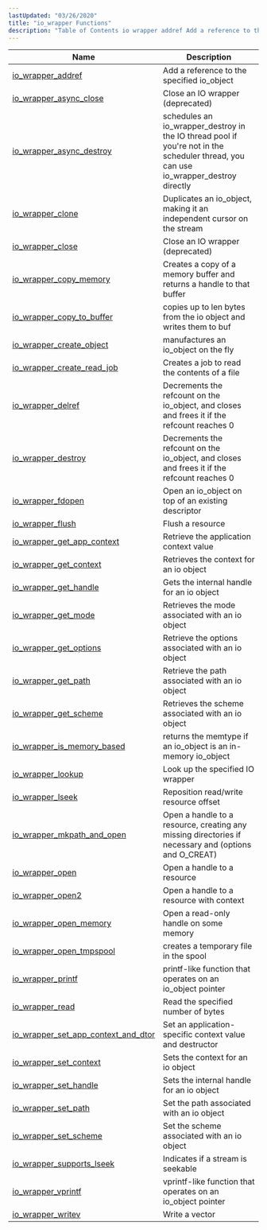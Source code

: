 ```yaml
---
lastUpdated: "03/26/2020"
title: "io_wrapper Functions"
description: "Table of Contents io wrapper addref Add a reference to the specified io object io wrapper async close Close an IO wrapper deprecated io wrapper async destroy schedules an io wrapper destroy in the IO thread pool if you're not in the scheduler thread you can use io wrapper destroy..."
---
```


              
| Name                                                                                                                                  | Description                                                                                                                          |
|---------------------------------------------------------------------------------------------------------------------------------------|--------------------------------------------------------------------------------------------------------------------------------------|
| [io_wrapper_addref](/momentum/3/3-api/apis-io-wrapper-addref)                                     | Add a reference to the specified io_object                                                                                           |
| [io_wrapper_async_close](/momentum/3/3-api/apis-io-wrapper-async-close)                           | Close an IO wrapper (deprecated)                                                                                                     |
| [io_wrapper_async_destroy](/momentum/3/3-api/apis-io-wrapper-async-destroy)                       | schedules an io_wrapper_destroy in the IO thread pool if you're not in the scheduler thread, you can use io_wrapper_destroy directly |
| [io_wrapper_clone](/momentum/3/3-api/apis-io-wrapper-clone)                                       | Duplicates an io_object, making it an independent cursor on the stream                                                               |
| [io_wrapper_close](/momentum/3/3-api/apis-io-wrapper-close)                                       | Close an IO wrapper (deprecated)                                                                                                     |
| [io_wrapper_copy_memory](/momentum/3/3-api/apis-io-wrapper-copy-memory)                           | Creates a copy of a memory buffer and returns a handle to that buffer                                                                |
| [io_wrapper_copy_to_buffer](/momentum/3/3-api/apis-io-wrapper-copy-to-buffer)                     | copies up to len bytes from the io object and writes them to buf                                                                     |
| [io_wrapper_create_object](/momentum/3/3-api/apis-io-wrapper-create-object)                       | manufactures an io_object on the fly                                                                                                 |
| [io_wrapper_create_read_job](/momentum/3/3-api/apis-io-wrapper-create-read-job)                   | Creates a job to read the contents of a file                                                                                         |
| [io_wrapper_delref](/momentum/3/3-api/apis-io-wrapper-delref)                                     | Decrements the refcount on the io_object, and closes and frees it if the refcount reaches 0                                          |
| [io_wrapper_destroy](/momentum/3/3-api/apis-io-wrapper-destroy)                                   | Decrements the refcount on the io_object, and closes and frees it if the refcount reaches 0                                          |
| [io_wrapper_fdopen](/momentum/3/3-api/apis-io-wrapper-fdopen)                                     | Open an io_object on top of an existing descriptor                                                                                   |
| [io_wrapper_flush](/momentum/3/3-api/apis-io-wrapper-flush)                                       | Flush a resource                                                                                                                     |
| [io_wrapper_get_app_context](/momentum/3/3-api/apis-io-wrapper-get-app-context)                   | Retrieve the application context value                                                                                               |
| [io_wrapper_get_context](/momentum/3/3-api/apis-io-wrapper-get-context)                           | Retrieves the context for an io object                                                                                               |
| [io_wrapper_get_handle](/momentum/3/3-api/apis-io-wrapper-get-handle)                             | Gets the internal handle for an io object                                                                                            |
| [io_wrapper_get_mode](/momentum/3/3-api/apis-io-wrapper-get-mode)                                 | Retrieves the mode associated with an io object                                                                                      |
| [io_wrapper_get_options](/momentum/3/3-api/apis-io-wrapper-get-options)                           | Retrieve the options associated with an io object                                                                                    |
| [io_wrapper_get_path](/momentum/3/3-api/apis-io-wrapper-get-path)                                 | Retrieve the path associated with an io object                                                                                       |
| [io_wrapper_get_scheme](/momentum/3/3-api/apis-io-wrapper-get-scheme)                             | Retrieves the scheme associated with an io object                                                                                    |
| [io_wrapper_is_memory_based](/momentum/3/3-api/apis-io-wrapper-is-memory-based)                   | returns the memtype if an io_object is an in-memory io_object                                                                        |
| [io_wrapper_lookup](/momentum/3/3-api/apis-io-wrapper-lookup)                                     | Look up the specified IO wrapper                                                                                                     |
| [io_wrapper_lseek](/momentum/3/3-api/apis-io-wrapper-lseek)                                       | Reposition read/write resource offset                                                                                                |
| [io_wrapper_mkpath_and_open](/momentum/3/3-api/apis-io-wrapper-mkpath-and-open)                   | Open a handle to a resource, creating any missing directories if necessary and (options and O_CREAT)                                 |
| [io_wrapper_open](/momentum/3/3-api/apis-io-wrapper-open)                                         | Open a handle to a resource                                                                                                          |
| [io_wrapper_open2](/momentum/3/3-api/apis-io-wrapper-open-2)                                       | Open a handle to a resource with context                                                                                             |
| [io_wrapper_open_memory](/momentum/3/3-api/apis-io-wrapper-open-memory)                           | Open a read-only handle on some memory                                                                                               |
| [io_wrapper_open_tmpspool](/momentum/3/3-api/apis-io-wrapper-open-tmpspool)                       | creates a temporary file in the spool                                                                                                |
| [io_wrapper_printf](/momentum/3/3-api/apis-io-wrapper-printf)                                     | printf-like function that operates on an io_object pointer                                                                           |
| [io_wrapper_read](/momentum/3/3-api/apis-io-wrapper-read)                                         | Read the specified number of bytes                                                                                                   |
| [io_wrapper_set_app_context_and_dtor](/momentum/3/3-api/apis-io-wrapper-set-app-context-and-dtor) | Set an application-specific context value and destructor                                                                             |
| [io_wrapper_set_context](/momentum/3/3-api/apis-io-wrapper-set-context)                           | Sets the context for an io object                                                                                                    |
| [io_wrapper_set_handle](/momentum/3/3-api/apis-io-wrapper-set-handle)                             | Sets the internal handle for an io object                                                                                            |
| [io_wrapper_set_path](/momentum/3/3-api/apis-io-wrapper-set-path)                                 | Set the path associated with an io object                                                                                            |
| [io_wrapper_set_scheme](/momentum/3/3-api/apis-io-wrapper-set-scheme)                             | Set the scheme associated with an io object                                                                                          |
| [io_wrapper_supports_lseek](/momentum/3/3-api/apis-io-wrapper-supports-lseek)                     | Indicates if a stream is seekable                                                                                                    |
| [io_wrapper_vprintf](/momentum/3/3-api/apis-io-wrapper-vprintf)                                   | vprintf-like function that operates on an io_object pointer                                                                          |
| [io_wrapper_writev](/momentum/3/3-api/apis-io-wrapper-writev)                                     | Write a vector                                                                                                                       |
